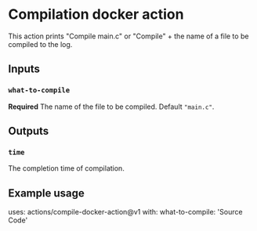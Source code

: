 # Compilation docker action

This action prints "Compile main.c" or "Compile" + the name of a file to be compiled to the log.

## Inputs

### `what-to-compile`

**Required** The name of the file to be compiled. Default `"main.c"`.

## Outputs

### `time`

The completion time of compilation.

## Example usage

uses: actions/compile-docker-action@v1
with:
  what-to-compile: 'Source Code'
